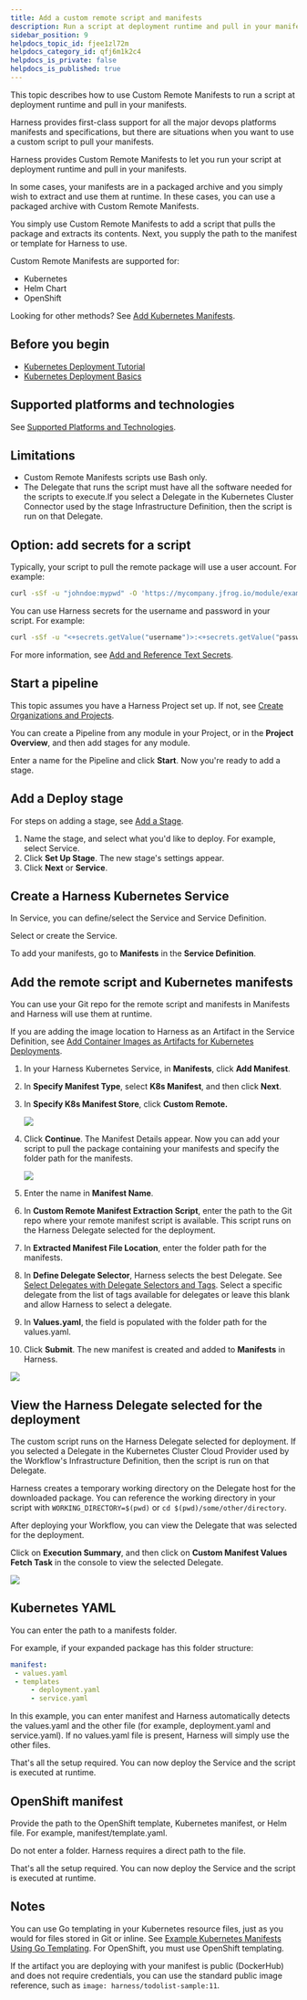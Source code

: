 ```yaml
---
title: Add a custom remote script and manifests
description: Run a script at deployment runtime and pull in your manifests.
sidebar_position: 9
helpdocs_topic_id: fjee1zl72m
helpdocs_category_id: qfj6m1k2c4
helpdocs_is_private: false
helpdocs_is_published: true
---
```


This topic describes how to use Custom Remote Manifests to run a script at deployment runtime and pull in your manifests.

Harness provides first-class support for all the major devops platforms manifests and specifications, but there are situations when you want to use a custom script to pull your manifests.

Harness provides Custom Remote Manifests to let you run your script at deployment runtime and pull in your manifests.

In some cases, your manifests are in a packaged archive and you simply wish to extract and use them at runtime. In these cases, you can use a packaged archive with Custom Remote Manifests.

You simply use Custom Remote Manifests to add a script that pulls the package and extracts its contents. Next, you supply the path to the manifest or template for Harness to use.

Custom Remote Manifests are supported for:

* Kubernetes
* Helm Chart
* OpenShift

Looking for other methods? See [Add Kubernetes Manifests](define-kubernetes-manifests.md).

## Before you begin

* [Kubernetes Deployment Tutorial](/docs/continuous-delivery/deploy-srv-diff-platforms/kubernetes/kubernetes-cd-quickstart.md)
* [Kubernetes Deployment Basics](../kubernetes-deployments-overview.md)

## Supported platforms and technologies

See [Supported Platforms and Technologies](/docs/getting-started/supported-platforms-and-technologies.md).

## Limitations

* Custom Remote Manifests scripts use Bash only.
* The Delegate that runs the script must have all the software needed for the scripts to execute.If you select a Delegate in the Kubernetes Cluster Connector used by the stage Infrastructure Definition, then the script is run on that Delegate.

## Option: add secrets for a script

Typically, your script to pull the remote package will use a user account. For example:


```bash
curl -sSf -u "johndoe:mypwd" -O 'https://mycompany.jfrog.io/module/example/manifest.zip'
```
You can use Harness secrets for the username and password in your script. For example:


```bash
curl -sSf -u "<+secrets.getValue("username")>:<+secrets.getValue("password")>" -O 'https://mycompany.jfrog.io/module/example/manifest.zip'
```
For more information, see [Add and Reference Text Secrets](/docs/platform/Security/add-use-text-secrets.md).


## Start a pipeline

This topic assumes you have a Harness Project set up. If not, see [Create Organizations and Projects](/docs/platform/organizations-and-projects/create-an-organization.md).

You can create a Pipeline from any module in your Project, or in the **Project Overview**, and then add stages for any module.

Enter a name for the Pipeline and click **Start**. Now you're ready to add a stage.

## Add a Deploy stage

For steps on adding a stage, see [Add a Stage](/docs/platform/8_Pipelines/add-a-stage.md).

1. Name the stage, and select what you'd like to deploy. For example, select Service.
2. Click **Set Up Stage**. The new stage's settings appear.
3. Click **Next** or **Service**.

## Create a Harness Kubernetes Service

In Service, you can define/select the Service and Service Definition.

Select or create the Service.

To add your manifests, go to **Manifests** in the **Service Definition**.

## Add the remote script and Kubernetes manifests

You can use your Git repo for the remote script and manifests in Manifests and Harness will use them at runtime.

If you are adding the image location to Harness as an Artifact in the Service Definition, see [Add Container Images as Artifacts for Kubernetes Deployments](add-artifacts-for-kubernetes-deployments.md).

1. In your Harness Kubernetes Service, in **Manifests**, click **Add Manifest**.
2. In **Specify Manifest Type**, select **K8s Manifest**, and then click **Next**.
3. In **Specify K8s Manifest Store**, click **Custom Remote.**
    
    ![](./static/add-a-custom-remote-script-and-manifests-38.png)

1. Click **Continue**. The Manifest Details appear. Now you can add your script to pull the package containing your manifests and specify the folder path for the manifests.
    
    ![](./static/add-a-custom-remote-script-and-manifests-39.png)

1. Enter the name in **Manifest Name**.
1. In **Custom Remote Manifest Extraction Script**, enter the path to the Git repo where your remote manifest script is available. This script runs on the Harness Delegate selected for the deployment.
2. In **Extracted Manifest File Location**, enter the folder path for the manifests.
3. In **Define Delegate Selector**, Harness selects the best Delegate. See [Select Delegates with Delegate Selectors and Tags](/docs/platform/Delegates/manage-delegates/select-delegates-with-selectors.md). Select a specific delegate from the list of tags available for delegates or leave this blank and allow Harness to select a delegate.
4. In **Values.yaml**, the field is populated with the folder path for the values.yaml.
5. Click **Submit**. The new manifest is created and added to **Manifests** in Harness.

![](./static/add-a-custom-remote-script-and-manifests-40.png)

## View the Harness Delegate selected for the deployment

The custom script runs on the Harness Delegate selected for deployment. If you selected a Delegate in the Kubernetes Cluster Cloud Provider used by the Workflow's Infrastructure Definition, then the script is run on that Delegate.

Harness creates a temporary working directory on the Delegate host for the downloaded package. You can reference the working directory in your script with `WORKING_DIRECTORY=$(pwd)` or `cd $(pwd)/some/other/directory`.

After deploying your Workflow, you can view the Delegate that was selected for the deployment.

Click on **Execution Summary**, and then click on **Custom Manifest Values Fetch Task** in the console to view the selected Delegate.

![](./static/add-a-custom-remote-script-and-manifests-41.png)

## Kubernetes YAML

You can enter the path to a manifests folder.

For example, if your expanded package has this folder structure:


```yaml
manifest:  
 - values.yaml  
 - templates  
     - deployment.yaml  
     - service.yaml
```
In this example, you can enter manifest and Harness automatically detects the values.yaml and the other file (for example, deployment.yaml and service.yaml). If no values.yaml file is present, Harness will simply use the other files.

That's all the setup required. You can now deploy the Service and the script is executed at runtime.

## OpenShift manifest

Provide the path to the OpenShift template, Kubernetes manifest, or Helm file. For example, manifest/template.yaml.

Do not enter a folder. Harness requires a direct path to the file.

That's all the setup required. You can now deploy the Service and the script is executed at runtime.

## Notes

You can use Go templating in your Kubernetes resource files, just as you would for files stored in Git or inline. See [Example Kubernetes Manifests Using Go Templating](/docs/continuous-delivery/deploy-srv-diff-platforms/kubernetes/cd-k8s-ref/example-kubernetes-manifests-using-go-templating.md). For OpenShift, you must use OpenShift templating.

If the artifact you are deploying with your manifest is public (DockerHub) and does not require credentials, you can use the standard public image reference, such as `image: harness/todolist-sample:11`.

